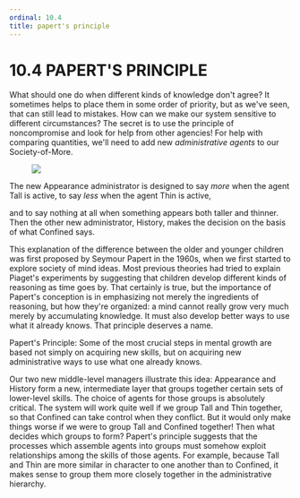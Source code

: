 ```yaml
---
ordinal: 10.4
title: papert's principle
---
```


# 10.4 PAPERT'S PRINCIPLE 

<p>What should one do when different kinds of knowledge don't agree? It sometimes helps to place them in some order of priority, but as we've seen, that can still lead to mistakes. How can we make our system sensitive to different circumstances? The secret is to use the principle of noncompromise and look for help from other agencies! For help with comparing quantities, we'll need to add new <em>administrative agents</em> to our Society-of-More.</p>
<figure><img src="/images/ch10/10-6.png"></img></figure>
<p>The new Appearance administrator is designed to say <em>more</em> when the agent Tall is active, to say <em>less</em> when the agent Thin is active,</p>
<p>and to say nothing at all when something appears both taller and thinner. Then the other new administrator, History, makes the decision on the basis of what Confined says.</p>
<p>This explanation of the difference between the older and younger children was first proposed by Seymour Papert in the 1960s, when we first started to explore society of mind ideas. Most previous theories had tried to explain Piaget's experiments by suggesting that children develop different kinds of reasoning as time goes by. That certainly is true, but the importance of Papert's conception is in emphasizing not merely the ingredients of reasoning, but how they're organized: a mind cannot really grow very much merely by accumulating knowledge. It must also develop better ways to use what it already knows. That principle deserves a name.</p>
<p>Papert's Principle: Some of the most crucial steps in mental growth are based not simply on acquiring new skills, but on acquiring new administrative ways to use what one already knows.</p>
<p>Our two new middle-level managers illustrate this idea: Appearance and History form a new, intermediate layer that groups together certain sets of lower-level skills. The choice of agents for those groups is absolutely critical. The system will work quite well if we group Tall and Thin together, so that Confined can take control when they conflict. But it would only make things worse if we were to group Tall and Confined together! Then what decides which groups to form? Papert's principle suggests that the processes which assemble agents into groups must somehow exploit relationships among the skills of those agents. For example, because Tall and Thin are more similar in character to one another than to Confined, it makes sense to group them more closely together in the administrative hierarchy.</p>
